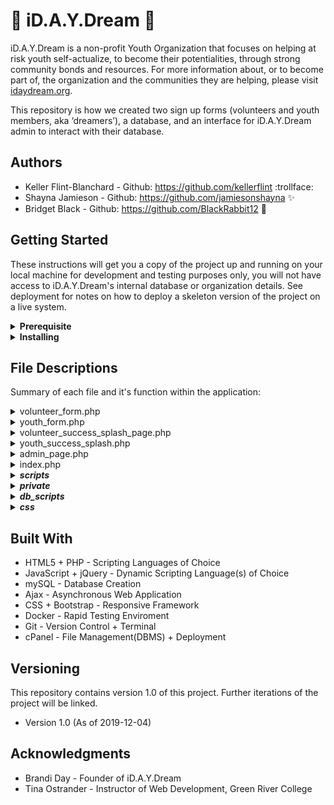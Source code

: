 # :blue_heart: iD.A.Y.Dream :blue_heart: #
iD.A.Y.Dream is a non-profit Youth Organization that focuses on helping at risk youth self-actualize, to become their potentialities, through strong community bonds and resources. For more information about, or to become part of, the organization and the communities they are helping, please visit [idaydream.org](https://www.idaydream.org/).

This repository is how we created two sign up forms (volunteers and youth members, aka ‘dreamers’), a database, and an interface for iD.A.Y.Dream admin to interact with their database.

## Authors
* Keller Flint-Blanchard - Github: https://github.com/kellerflint :trollface:
* Shayna Jamieson - Github: https://github.com/jamiesonshayna :sparkles:
* Bridget Black - Github: https://github.com/BlackRabbit12 :rabbit2:

## Getting Started
These instructions will get you a copy of the project up and running on your local machine for development and testing purposes only, you will not have access to iD.A.Y.Dream's internal database or organization details.
See deployment for notes on how to deploy a skeleton version of the project on a live system.

<details>
  <summary><strong>Prerequisite</strong></summary>
    <p>What things you need to install the software and how to install them:

```
IDE of chice (we used PhpStorm)
Docker (optional)
Server (remote host)
```
</p>
</details>

<details>
  <summary><strong>Installing</strong></summary>
    <p>This is a step by step that tells you how to get a development enviroment running on your local machine:

```
Step 1:  Install necessary applications
Step 2:  Clone the iD.A.Y.Dream repository into your own repository/IDE
Step 3:  Reconfigure login and database connection credentials
             * If using a remote host:
                 * Move files: db_connect.php, login_creds.php outside of your publicly available files (needs to be private)
                 * Inside file: init.php, update the file path
             * If using docker:
                 * Establish your dockerfile appropriately for database passwords: docker-compose.yml, Dockerfile
Step 4:  Ensure site functions as intended and that you have access to your own administration pages
Step 5:  Have fun changing and improving upon our work!
```
</p>
</details>

## File Descriptions
Summary of each file and it's function within the application:

<details>
  <summary>volunteer_form.php</summary>
    <p>File contains iD.A.Y.Dream Youth Organization's Volunteer Sign Up Form. Interested volunteers fill out this form and are entered into the database for admin to run a background check and then 'activate' the volunteer. This form collects sensitive data and is a consent for background check.
    </p>

+ Quick File Relations:
	+ styles.css – styles for form
	+ validation_functions.js – client side validation
	+ volunteer_functions.js – validate form on submit
	+ init.php – all ‘required once’ files

</details>



<details>
  <summary>youth_form.php</summary>
    <p>File contains iD.A.Y.Dream Youth Organization's Dreamer (aka youth) Sign Up Form. Interested youth fill out this form and are entered into the database for admin to contact the potential dreamer's parent/guardian for sign up consent, and then 'activate' the dreamer. This form collects minimal personal data.
    </p>

+ Quick File Relations:
	+ youth_styles.css – styles for form
	+ youth_functions.js - validate form on submit
	+ validation_functions.js - client side validation

</details>



<details>
  <summary>volunteer_success_splash_page.php</summary>
    <p>File contains iD.A.Y.Dream Youth Organization's summary of provided volunteer information. The volunteer will have filled out a Sign Up form and submitted it to the database. This page displays the information back to the volunteer for review and or personal records. This page also serves as an indicator that the volunteer's information was successfully inserted into the database.
    </p>

+ Quick File Relations:
	+ volunteer_form.php – on submit form, this page is generated
	+ styles.css – styles for summary
	+ success_splash_functions.js – toggle the summary display
	+ functions.php – create the summary
	+ validation_functions.php – format select data fields
	+ query_functions.php – inserts the volunteer into database
	+ init.php – all ‘require once’ files

</details>




<details>
  <summary>youth_success_splash.php</summary>
    <p>File contains iD.A.Y.Dream Youth Organization's summary of provided dreamer information. The dreamer will have filled out a Sign Up form and submitted it to the database. This page displays the information back to the dreamer for review and or personal records. This page also serves as an indicator that the dreamer's information was successfully inserted into the database.
    </p>

+ Quick File Relations:
	+ youth_form.php – on submit form, this page is generated
	+ youth_styles.css – styles for summary
	+ success_splash_functions.js – toggle the summary display
	+ functions.php – create the summary
	+ validation_functions.php – format select data fields
	+ query_functions.php – inserts the dreamer into database
	+ init.php – all ‘require once’ files

</details>




<details>
  <summary>admin_page.php</summary>
    <p>File contains iD.A.Y.Dream Youth Organization's Administration Page. Admin page is where any persons authorized to be 'admin' will be able to login, then view + edit + delete database entries. This page queries the database and populates tables for the selected member type (volunteer or dreamer), and the selected member status (active, inactive, pending). There is an 'email' button provided after selecting the member type desired, the email button will allow an admin to send an email to all 'active' members of the given type (volunteer or dreamer). When a member's row in the table is selected, the page will also query the database to populate that member's modal, with all of the selected member's information displayed inside. The admin will be allowed to 'edit' or 'delete' the member while viewing this modal. The tables are sort-able via column arrows and/or by the 'search' bar.
</p>

+ Quick File Relations:
 	+ functions.php - builds the admin table
 	+ admin_page_functions.js - populates the admin table user modal
 	+ ajax_functions.php - changes the table data based on current status query
 	+ validation_functions.js - for validating admin input
	+ index.php - for validating that the admin has logged in and can stay logged in

</details>



<details>
  <summary>index.php</summary>
    <p>File contains iD.A.Y.Dream Youth Organization's Admin Login page. Admin can use this page to go straight to a new volunteer or youth sign up form, or use their credentials to login and use the admin_page.php admin tools.
    </p>

+ Quick File Relations:
	+ index_styles.css - styles for log in page
 	+ login_creds.php - credentials for admin
 	+ admin_page.php - if credentials are good, redirect admin to admin_page

</details>




<details>
	<summary><em><strong>scripts</strong></em></summary>
<details>
  <summary>success_splash_functions.js</summary>
    <p>File controls the toggle functionality of the success page for both volunteer sign up and dreamer sign up.
    </p>

+ Quick File Relations:
	+ volunteer_success_splash_page.php -   uses the function for toggle the summary view
	+ youth_success_splash.php - uses the function for toggle the summary view
+ Functions:
	+ toggleSummary()
     
</details>



<details>
  <summary>validation_functions.js</summary>
    <p>File contains functions for client side validation for Volunteer and Dreamer forms. If either form is incorrectly filled out, these functions will give the user visual indications where they need to fix their inputs in order to successfully submit their sign up form.
    </p>

+ Quick File Relations:
	+ youth_functions.js - gets client side validation from validation_functions.js
	+ volunteer_functions.js - gets client side validation from validation_functions.js
	+ youth_form.php - gets client side validation from validation_functions.js
	+ volunteer_form.php - gets client side validation from validation_functions.js
+ Functions:
    + validatePhone(1x)
    + validateEmpty(1x)
    + validateEmail(1x)
    + validateZip()
    + validateTshirt()
    + validateGender()
    + validateEthnicity()
    + validateGraduation()
    + validateDOB()
   + isEmpty(1x)

</details>



<details>
  <summary>youth_functions.js</summary>
    <p>File contains functions for validating the Dreamer Form input client side. When the dreamer submits their form, the form will be validated first, if it passes then the form is submitted, if it does not pass all validation requirements then the form will not be submitted and the dreamer will be allowed to fix their submission mistakes and try again.
    </p>

+ Quick File Relations:
    + validation_functions.js - provides client side validation on dreamer form
 
+ Functions:
    + validateForm

</details>



<details>
  <summary>volunteer_functions.js</summary>
    <p>File contains functions for validating the Volunteer Form input client side. When the volunteer submits their form, the form will be validated first, if it passes then the form is submitted, if it does not pass all validation requirements then the form will not be submitted and the volunteer will be allowed to fix their submission mistakes and try again.
    </p>

+ Quick File Relations:
    + validation_functions.js - provides client side validation on volunteer form
 
+ Functions:
    + displayDecline
    + displayForm
    + toggleWeekendExplanation
    + toggleInterestExplanation
    + toggleYouthExplanationShow
    + toggleYouthExplanationHide
    + validateForm

</details>


<details>
  <summary>index_page_functions.js</summary>
    <p>This file contains the action for the #auto-login-button on click event.
If the user still has a valid 'session' from logging into their admin user portal then if they end up back on the index page they can automatically log in.

If the user has logged out of the admin portal and then tries to log back in from index.php then instead of automatically logging them in they have the modal pop up to enter credentials.

This file also contains code that handles modal closures with sensitive login data.
When the user navigates away from the modal their username and password inputs are deleted as well as any error texts held in the #error-login span.
    </p>

+ Quick File Relations:
	+ index.php – uses index_page_functions events

</details>



<details>
  <summary>admin_page_functions.js</summary>
    <p>File contains the admin page's main functionality. It adds the clickable events on the page such as opening a user modal, updating the user's information, sending emails, toggling between different types and status of users.
    </p>

+ Quick File Relations:
 	+ admin_page.php - uses event functions made in admin page funcitons javascript
 	+ validation_functions.js - uses formatting and validation
 	+ logout.php - uses logout button functions
 	+ init.php - all 'required once' files
 + Functions:
 	+ addEditEvents()
 	+ addClickEvents()
 	+ populateModalData(1x)
 	+ getUpdateData(1x)
 	+ tableName(1x)
 	+ formatHeadings(1x)
 	+ tableSelected()
 	+ formatDate(1x)
 	+ formatYear(1x)
 	+ formatPhone(1x)
 	+ validateDate(1x)
 	+ validatePhone(1x)
 	+ validateYear(1x)

</details>
</details>



<details>
	<summary><em><strong>private</strong></em></summary>
<details>
  <summary>functions.php</summary>
    <p>File contains functions to build the admin table (with appropriate formatting), the dropdown field inside the admin table, and to build the summary pages.
</p>

+ Quick File Relations:
	+ volunteer_success_splash_page.php - Uses summary created in functions.php
	+ youth_success_splash.php - Uses summary created in functions.php
	+ admin_page.php - Uses tables built in functions.php
+ Functions:
 	+ buildTable(3x)
 	+ dropDownStatus(1x)
 	+ formatHeadings(1x)
 	+ formatSQLDate(1x)
 	+ formatSQLPhone(1x)
 	+ createSummary(1x)
    
</details>


<details>
  <summary>validation_functions.php</summary>
    <p>File contains multiple validation functions.
    </p>

+ Quick File Relations:
	+ volunteer_success_splash_page.php - uses server side validation
	+ youth_success_splash.php - uses server side validation
+ Functions:
	+ hasLength(3x)
	+ isEmpty(1x)
	+ isNumeric(1x)
	+ requiredInputIsValid(1x)
	+ requiredTextareaIsValid(1x)
	+ inputIsValid(1x)
	+ textareaIsValid(1x)
	+ emailIsValid(1x)
	+ zipIsValid(1x)
	+ formatPhone(1x)
	+ phoneIsValid(1x)
	+ validateContact(1x)
	+ validateVolunteer(1x)
	+ validateDreamer(1x)
	+ validateUser(1x)
	+ validateDOB(1x)
	+ formatDOB(1x)
	+ validateGrad(1x)
	+ genderIsValid(1x)

</details>



<details>
  <summary>query_functions.php</summary>
    <p>File contains functionalism's for updating data in a table, inserting a dreamer and a volunteer into the database, deleting a user from the database.
    </p>

+ Quick File Relations:
	+ ajax_functions.php - uses updateData()
	+ validation_functions.php - validates User + Volunteer + Dreamer + Contact
+ Functions:
	+ updateData(3x)
	+ insertDreamer(3x)
	+ volunteerInsert(3x)
	+ deleteUser(1x)

</details>



<details>
  <summary>logout.php</summary>
    <p>This file contents is used to log the admin user out of the admin page and destroy sessions.
    </p>

+ Quick File Relations:
	+ admin_page_functions.js - contains logout button functions
	+ index.php - page logged out of

</details>



<details>
  <summary>login_creds.php</summary>
    <p>This file contains the login credentials for the admin page access. Currently we will only have one username and password that Brandi can use and share with whomever needs to give CRUD access to.
*** PLEASE NOTE : when uploading to the cPanel server this file needs to be transferred to a location behind the public html file area, credentials changed, and deleted from this project's private directory ***
    </p>

+ Quick File Relations:
	+ index.php – uses the credentials for login

</details>



<details>
  <summary>init.php</summary>
    <p>File contains required_once files used by associated files.
    </p>
</details>



<details>
  <summary>db_connect.php</summary>
    <p>Database connection file.
    </p>

+ Quick File Relations:
	+ init.php – allows other files to connect with db_connect.php

</details>



<details>
  <summary>ajax_functions.php</summary>
    <p>File contains several helper and stand-alone functionalism's for updating the status of a user via a dropdown on the admin tables, changing which status type user being viewed in the table, updates/edits utilizing ajax, delete user utilizing ajax, and changing email recipients.
    </p>

+ Quick File Relations:
	+ functions.php - build table
	+ query_functions.php - update data + delete users
	+ validation_functions.php - formatting
	+ admin_page_functions.js - formatting
	+ admin_page.php - makes queries that ajax functions responds to (table building)
	+ init.php - all 'required once' files
+ Functions:
	+ createAssociativeArray(2x)

</details>
</details>



<details>
	<summary><em><strong>db_scripts</strong></em></summary>
<details>
  <summary>db_schema.sql</summary>
    <p>This file contains tables for iD.A.Y.Dream Youth Organization's database. Table interactions are as such: All organization member's basic information is stored in the User table. Volunteers are Users with additional volunteer specific data, stored in the Volunteer table. Dreamers are Users with additional dreamer specific data, stored in the dreamer table. Contacts are either of type 'Reference' (tied to volunteers) or of type 'Guardian' (tied to dreamers) and are stored in the Contact table.
 </p>

+ Volunteers have 3 references (required).
 + Dreamers have 1 guardian (1 required).


<p>TODO Delete Sample Data When Live:</p>

+ Sample Users, Volunteers, Dreamers, Contacts are added for testing purposes only.

</details>
</details>



<details>
	<summary><em><strong>css</strong></em></summary>
<details>
  <summary>youth_styles.css</summary>
    <p>File contains iD.A.Y.Dream Youth Organization's associated files Bootstrap overrides and custom styles.
    </p>
</details>



<details>
  <summary>styles.css</summary>
    <p>File contains iD.A.Y.Dream Youth Organization's associated files Bootstrap overrides and custom styles.
    </p>
</details>


<details>
  <summary>index_styles.css</summary>
    <p>File contains iD.A.Y.Dream Youth Organization's Admin Login page's Bootstrap overrides and custom styles.
    </p>
</details>



<details>
  <summary>admin_styles.css</summary>
    <p>File contains CSS for the Admin Page's Bootstrap Overrides and custom styles.
    </p>
</details>
</details>


## Built With
* HTML5 + PHP - Scripting Languages of Choice
* JavaScript + jQuery - Dynamic Scripting Language(s) of Choice
* mySQL - Database Creation
* Ajax - Asynchronous Web Application
* CSS + Bootstrap - Responsive Framework
* Docker - Rapid Testing Enviroment
* Git - Version Control + Terminal
* cPanel - File Management(DBMS) + Deployment

## Versioning
This repository contains version 1.0 of this project. Further iterations of the project will be linked.
* Version 1.0 (As of 2019-12-04)

## Acknowledgments
* Brandi Day - Founder of iD.A.Y.Dream
* Tina Ostrander - Instructor of Web Development, Green River College
